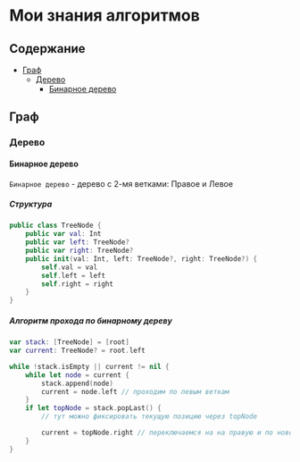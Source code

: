 # Мои знания алгоритмов

## Содержание
* [Граф](#граф)
   - [Дерево](#дерево)
      - [Бинарное дерево](#бинарное-дерево)


## Граф

### Дерево

#### Бинарное дерево

`Бинарное дерево` - дерево с 2-мя ветками: Правое и Левое

##### Структура

```swift
public class TreeNode {
    public var val: Int
    public var left: TreeNode?
    public var right: TreeNode?
    public init(val: Int, left: TreeNode?, right: TreeNode?) {
        self.val = val
        self.left = left
        self.right = right
    }
}
```

##### Алгоритм прохода по бинарному дереву

```swift
var stack: [TreeNode] = [root]
var current: TreeNode? = root.left

while !stack.isEmpty || current != nil {
    while let node = current {
        stack.append(node)
        current = node.left // проходим по левым веткам
    }
    if let topNode = stack.popLast() {
        // тут можно фиксировать текущую позицию через topNode

        current = topNode.right // переключаемся на на правую и по новой
    }
}
```

